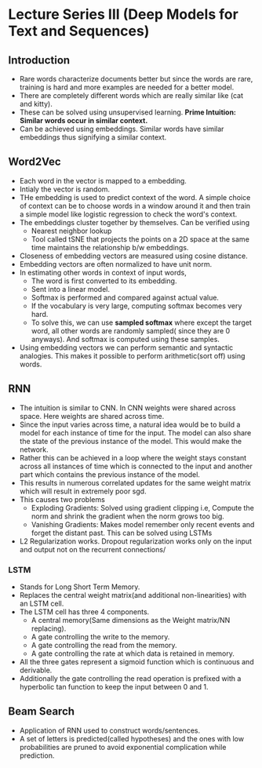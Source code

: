 # Lecture Series III (Deep Models for Text and Sequences)

## Introduction
* Rare words characterize documents better but since the words are rare, 
training is hard and more examples are needed for a better model.
* There are completely different words which are really similar like (cat and kitty).
* These can be solved using unsupervised learning. 
**Prime Intuition: Similar words occur in similar context.** 
* Can be achieved using embeddings. Similar words have similar embeddings thus 
signifying a similar context.

## Word2Vec
* Each word in the vector is mapped to a embedding.
* Intialy the vector is random.
* THe embedding is used to predict context of the word. A simple choice of context
can be to choose words in a window around it and then train a simple model like logistic
regression to check the word's context.
* The embeddings cluster together by themselves. Can be verified using
  * Nearest neighbor lookup
  * Tool called tSNE that projects the points on a 2D space at the same time maintains
   the relationship b/w embeddings.
* Closeness of embedding vectors are measured using cosine distance.
* Embedding vectors are often normalized to have unit norm.
* In estimating other words in context of input words, 
  * The word is first converted to its embedding.
  * Sent into a linear model.
  * Softmax is performed and compared against actual value.
  * If the vocabulary is very large, computing softmax becomes very hard.
  * To solve this, we can use **sampled softmax** where except the target word,
  all other words are randomly sampled( since they are 0 anyways). And softmax
  is computed using these samples.
* Using embedding vectors we can perform semantic and syntactic analogies.
This makes it possible to perform arithmetic(sort off) using words. 

## RNN
* The intuition is similar to CNN. In CNN weights were shared across space. 
Here weights are shared across time.
* Since the input varies across time, a natural idea would be to build a model for each
instance of time for the input. The model can also share the state of the previous instance
of the model. This would make the network.
* Rather this can be achieved in a loop where the weight stays constant across all instances
 of time which is connected to the input and another part which contains the previous instance
  of the model.
* This results in numerous correlated updates for the same weight matrix which will result in 
extremely poor sgd.
* This causes two problems
  * Exploding Gradients: Solved using gradient clipping i.e, Compute the norm and shrink the gradient
   when the norm grows too big.
  * Vanishing Gradients: Makes model remember only recent events and forget the distant past. 
  This can be solved using LSTMs
* L2 Regularization works. Dropout regularization works only on the input and 
output not on the recurrent connections/

   

### LSTM
* Stands for Long Short Term Memory.
* Replaces the central weight matrix(and additional non-linearities) with an LSTM cell.
* The LSTM cell has three 4 components.
  * A central memory(Same dimensions as the Weight matrix/NN replacing).
  * A gate controlling the write to the memory.
  * A gate controlling the read from the memory.
  * A gate controlling the rate at which data is retained in memory.
* All the three gates represent a sigmoid function which is continuous and derivable.
* Additionally the gate controlling the read operation is prefixed with a hyperbolic tan function
to keep the input between 0 and 1.
  
  
## Beam Search
* Application of RNN used to construct words/sentences.
* A set of letters is predicted(called hypotheses) and the ones with low probabilities
 are pruned to avoid exponential complication while prediction.